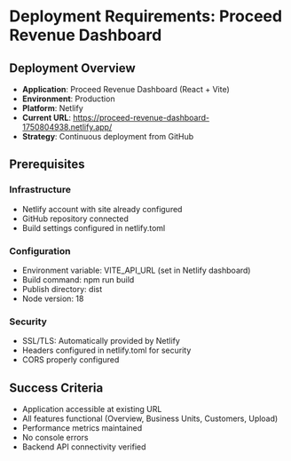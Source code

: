 # Deployment Requirements: Proceed Revenue Dashboard

## Deployment Overview
- **Application**: Proceed Revenue Dashboard (React + Vite)
- **Environment**: Production
- **Platform**: Netlify
- **Current URL**: https://proceed-revenue-dashboard-1750804938.netlify.app/
- **Strategy**: Continuous deployment from GitHub

## Prerequisites
### Infrastructure
- Netlify account with site already configured
- GitHub repository connected
- Build settings configured in netlify.toml

### Configuration
- Environment variable: VITE_API_URL (set in Netlify dashboard)
- Build command: npm run build
- Publish directory: dist
- Node version: 18

### Security
- SSL/TLS: Automatically provided by Netlify
- Headers configured in netlify.toml for security
- CORS properly configured

## Success Criteria
- Application accessible at existing URL
- All features functional (Overview, Business Units, Customers, Upload)
- Performance metrics maintained
- No console errors
- Backend API connectivity verified
